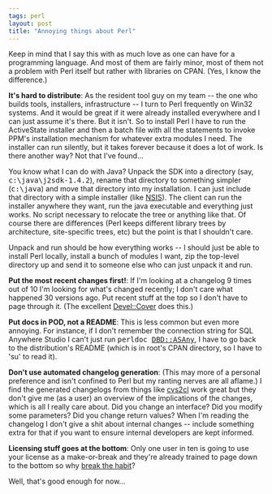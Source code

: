 ```yaml
---
tags: perl
layout: post
title: "Annoying things about Perl"
---
```




Keep in mind that I say this with as much love as one can have for a programming language. And most of them are fairly minor, most of them not a problem with Perl itself but rather with libraries on CPAN. (Yes, I know the difference.)

<p><b>It's hard to distribute</b>: As the resident tool guy on my team -- the one who builds tools, installers, infrastructure -- I turn to Perl frequently on Win32 systems. And it would be great if it were already installed everywhere and I can just assume it's there. But it isn't. So to install Perl I have to run the ActiveState installer and then a batch file with all the statements to invoke PPM's installation mechanism for whatever extra modules I need. The installer can run silently, but it takes forever because it does a lot of work. Is there another way? Not that I've found...</p>

<p>You know what I can do with Java? Unpack the SDK into a directory (say, <tt>c:\java\j2sdk-1.4.2</tt>), rename that directory to something simpler (<tt>c:\java</tt>) and move that directory into my installation. I can just include that directory with a simple installer (like <a href="http://nsis.sourceforge.net/">NSIS</a>). The client can run the installer anywhere they want, run the java executable and everything just works. No script necessary to relocate the tree or anything like that. Of course there are differences (Perl keeps different library trees by architecture, site-specific trees, etc) but the point is that I shouldn't care.</p>

<p>Unpack and run should be how everything works -- I should just be able to install Perl locally, install a bunch of modules I want, zip the top-level directory up and send it to someone else who can just unpack it and run.</p>

<p><b>Put the most recent changes first!</b>: If I'm looking at a changelog 9 times out of 10 I'm looking for what's changed recently; I don't care what happened 30 versions ago. Put recent stuff at the top so I don't have to page through it. (The excellent <a href="http://search.cpan.org/~pjcj/Devel-Cover-0.46/">Devel::Cover</a> does this.)</p>

<p><b>Put docs in POD, not a README</b>: This is less common but even more annoying. For instance, if I don't remember the connection string for SQL Anywhere Studio I can't just run <tt>perldoc&nbsp;<a href="http://search.cpan.org/~smirnios/DBD-ASAny-1.13/">DBD::ASAny</a></tt>, I have to go back to the distribution's README (which is in root's CPAN directory, so I have to 'su' to read it).</p>

<p><b>Don't use automated changelog generation</b>: (This may more of a personal preference and isn't confined to Perl but my ranting nerves are all aflame.) I find the generated changelogs from things like <a href="http://www.red-bean.com/cvs2cl/">cvs2cl</a> work great but they don't give me (as a user) an overview of the implications of the changes, which is all I really care about. Did you change an interface? Did you modify some parameters? Did you change return values? When I'm reading the changelog I don't give a shit about internal changes -- include something extra for that if you want to ensure internal developers are kept informed.</p>

<p><b>Licensing stuff goes at the bottom</b>: Only one user in ten is going to use your license as a make-or-break and they're already trained to page down to the bottom so why <a href="http://search.cpan.org/~duncand/SQL-SyntaxModel-0.34/lib/SQL/SyntaxModel.pm">break the habit</a>?</p>

<p>Well, that's good enough for now...</p>


